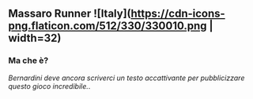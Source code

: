 ## Massaro Runner ![Italy](https://cdn-icons-png.flaticon.com/512/330/330010.png | width=32)

### Ma che è?

_Bernardini deve ancora scriverci un testo accattivante per pubblicizzare questo gioco incredibile._.
